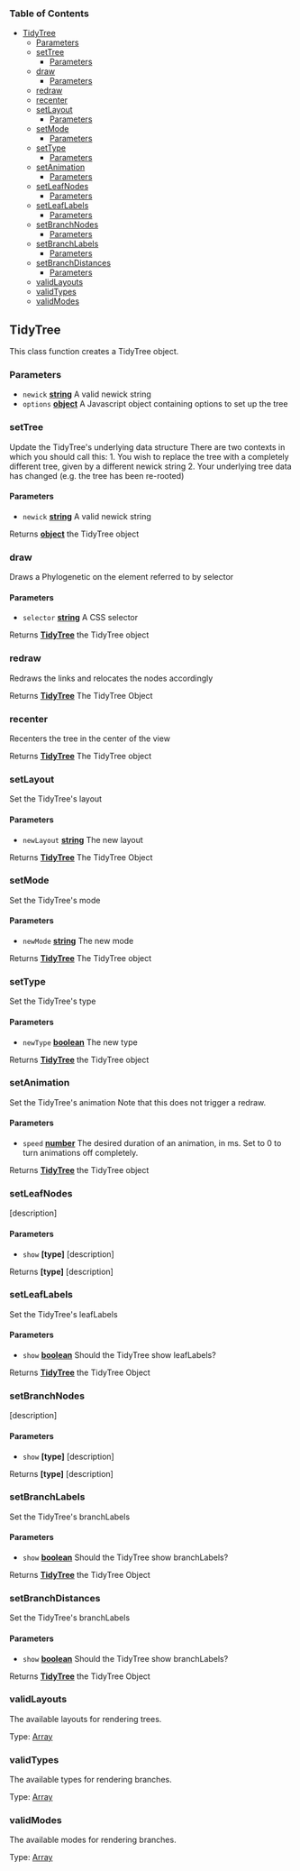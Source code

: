 <!-- Generated by documentation.js. Update this documentation by updating the source code. -->

### Table of Contents

-   [TidyTree][1]
    -   [Parameters][2]
    -   [setTree][3]
        -   [Parameters][4]
    -   [draw][5]
        -   [Parameters][6]
    -   [redraw][7]
    -   [recenter][8]
    -   [setLayout][9]
        -   [Parameters][10]
    -   [setMode][11]
        -   [Parameters][12]
    -   [setType][13]
        -   [Parameters][14]
    -   [setAnimation][15]
        -   [Parameters][16]
    -   [setLeafNodes][17]
        -   [Parameters][18]
    -   [setLeafLabels][19]
        -   [Parameters][20]
    -   [setBranchNodes][21]
        -   [Parameters][22]
    -   [setBranchLabels][23]
        -   [Parameters][24]
    -   [setBranchDistances][25]
        -   [Parameters][26]
    -   [validLayouts][27]
    -   [validTypes][28]
    -   [validModes][29]

## TidyTree

This class function creates a TidyTree object.

### Parameters

-   `newick` **[string][30]** A valid newick string
-   `options` **[object][31]** A Javascript object containing options to set up the tree

### setTree

Update the TidyTree's underlying data structure
There are two contexts in which you should call this:
	1\. You wish to replace the tree with a completely different tree, given by a different newick string
	2\. Your underlying tree data has changed (e.g. the tree has been re-rooted)

#### Parameters

-   `newick` **[string][30]** A valid newick string

Returns **[object][31]** the TidyTree object

### draw

Draws a Phylogenetic on the element referred to by selector

#### Parameters

-   `selector` **[string][30]** A CSS selector

Returns **[TidyTree][32]** the TidyTree object

### redraw

Redraws the links and relocates the nodes accordingly

Returns **[TidyTree][32]** The TidyTree Object

### recenter

Recenters the tree in the center of the view

Returns **[TidyTree][32]** The TidyTree object

### setLayout

Set the TidyTree's layout

#### Parameters

-   `newLayout` **[string][30]** The new layout

Returns **[TidyTree][32]** The TidyTree Object

### setMode

Set the TidyTree's mode

#### Parameters

-   `newMode` **[string][30]** The new mode

Returns **[TidyTree][32]** The TidyTree object

### setType

Set the TidyTree's type

#### Parameters

-   `newType` **[boolean][33]** The new type

Returns **[TidyTree][32]** the TidyTree object

### setAnimation

Set the TidyTree's animation
Note that this does not trigger a redraw.

#### Parameters

-   `speed` **[number][34]** The desired duration of an animation, in ms. Set to 0 to turn animations off completely.

Returns **[TidyTree][32]** the TidyTree object

### setLeafNodes

[description]

#### Parameters

-   `show` **\[type]** [description]

Returns **\[type]** [description]

### setLeafLabels

Set the TidyTree's leafLabels

#### Parameters

-   `show` **[boolean][33]** Should the TidyTree show leafLabels?

Returns **[TidyTree][32]** the TidyTree Object

### setBranchNodes

[description]

#### Parameters

-   `show` **\[type]** [description]

Returns **\[type]** [description]

### setBranchLabels

Set the TidyTree's branchLabels

#### Parameters

-   `show` **[boolean][33]** Should the TidyTree show branchLabels?

Returns **[TidyTree][32]** the TidyTree Object

### setBranchDistances

Set the TidyTree's branchLabels

#### Parameters

-   `show` **[boolean][33]** Should the TidyTree show branchLabels?

Returns **[TidyTree][32]** the TidyTree Object

### validLayouts

The available layouts for rendering trees.

Type: [Array][35]

### validTypes

The available types for rendering branches.

Type: [Array][35]

### validModes

The available modes for rendering branches.

Type: [Array][35]

[1]: #tidytree

[2]: #parameters

[3]: #settree

[4]: #parameters-1

[5]: #draw

[6]: #parameters-2

[7]: #redraw

[8]: #recenter

[9]: #setlayout

[10]: #parameters-3

[11]: #setmode

[12]: #parameters-4

[13]: #settype

[14]: #parameters-5

[15]: #setanimation

[16]: #parameters-6

[17]: #setleafnodes

[18]: #parameters-7

[19]: #setleaflabels

[20]: #parameters-8

[21]: #setbranchnodes

[22]: #parameters-9

[23]: #setbranchlabels

[24]: #parameters-10

[25]: #setbranchdistances

[26]: #parameters-11

[27]: #validlayouts

[28]: #validtypes

[29]: #validmodes

[30]: https://developer.mozilla.org/docs/Web/JavaScript/Reference/Global_Objects/String

[31]: https://developer.mozilla.org/docs/Web/JavaScript/Reference/Global_Objects/Object

[32]: #tidytree

[33]: https://developer.mozilla.org/docs/Web/JavaScript/Reference/Global_Objects/Boolean

[34]: https://developer.mozilla.org/docs/Web/JavaScript/Reference/Global_Objects/Number

[35]: https://developer.mozilla.org/docs/Web/JavaScript/Reference/Global_Objects/Array
